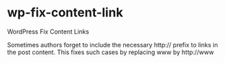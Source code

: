 wp-fix-content-link
===================

WordPress Fix Content Links

Sometimes authors forget to include the necessary http:// prefix to links in the post content. This fixes such cases by replacing www by http://www
